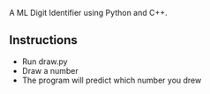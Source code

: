 A ML Digit Identifier using Python and C++.

## Instructions
- Run draw.py
- Draw a number
- The program will predict which number you drew
